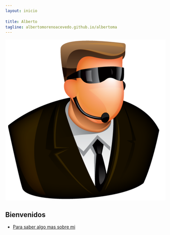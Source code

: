 ```yaml
---
layout: inicio

title: Alberto
tagline: albertomorenoacevedo.github.io/albertoma
---
```

![imagen](foto.jpg)

## Bienvenidos

* [Para saber algo mas sobre mi](/about)
